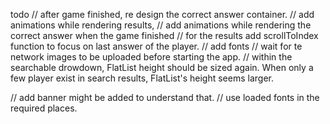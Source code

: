 todo
// after game finished, re design the correct answer container. 
// add animations while rendering results,
// add animations while rendering the correct answer when 
the game finished
// for the results add scrollToIndex function to focus on last answer of the player. 
// add fonts
// wait for te network images to be uploaded before starting the app. 
// within the searchable drowdown, FlatList height should be sized again. When only a few player exist in search results, FlatList's height seems larger. 

// add banner might be added to understand that. 
// use loaded fonts in the required places.